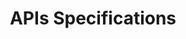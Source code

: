 ---
delivpath: /document/deliverable/D6.4.pdf
year: 2022
delivcode: D6.4
title: APIs Specifications
---